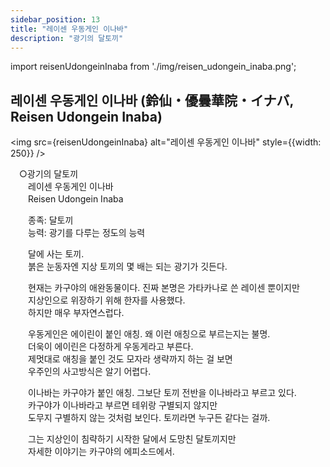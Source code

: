 ```yaml
---
sidebar_position: 13
title: "레이센 우동게인 이나바"
description: "광기의 달토끼"
---
```


import reisenUdongeinInaba from './img/reisen_udongein_inaba.png';

## 레이센 우동게인 이나바 (鈴仙・優曇華院・イナバ, Reisen Udongein Inaba)

<img src={reisenUdongeinInaba} alt="레이센 우동게인 이나바" style={{width: 250}} />

　○광기의 달토끼  
　　레이센 우동게인 이나바  
　　Reisen Udongein Inaba  

　　종족: 달토끼  
　　능력: 광기를 다루는 정도의 능력  

　　달에 사는 토끼.  
　　붉은 눈동자엔 지상 토끼의 몇 배는 되는 광기가 깃든다.  

　　현재는 카구야의 애완동물이다. 진짜 본명은 가타카나로 쓴 레이센 뿐이지만  
　　지상인으로 위장하기 위해 한자를 사용했다.  
　　하지만 매우 부자연스럽다.  

　　우동게인은 에이린이 붙인 애칭. 왜 이런 애칭으로 부르는지는 불명.  
　　더욱이 에이린은 다정하게 우동게라고 부른다.  
　　제멋대로 애칭을 붙인 것도 모자라 생략까지 하는 걸 보면  
　　우주인의 사고방식은 알기 어렵다.  

　　이나바는 카구야가 붙인 애칭. 그보단 토끼 전반을 이나바라고 부르고 있다.  
　　카구야가 이나바라고 부르면 테위랑 구별되지 않지만  
　　도무지 구별하지 않는 것처럼 보인다. 토끼라면 누구든 같다는 걸까.  

　　그는 지상인이 침략하기 시작한 달에서 도망친 달토끼지만  
　　자세한 이야기는 카구야의 에피소드에서.
